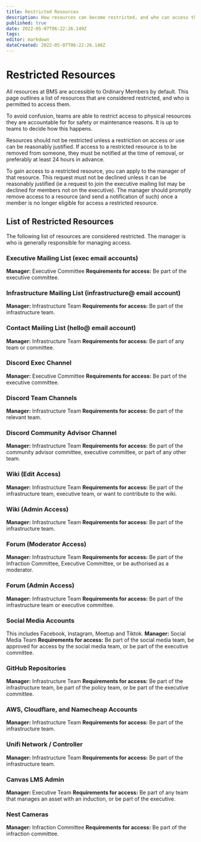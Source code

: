 ```yaml
---
title: Restricted Resources
description: How resources can become restricted, and who can access them.
published: true
date: 2022-05-07T06:22:26.140Z
tags: 
editor: markdown
dateCreated: 2022-05-07T06:22:26.140Z
---
```


# Restricted Resources
All resources at BMS are accessible to Ordinary Members by default. This page outlines a list of resources that are considered restricted, and who is permitted to access them.

To avoid confusion, teams are able to restrict access to physical resources they are accountable for for safety or maintenance reasons. It is up to teams to decide how this happens.

Resources should not be restricted unless a restriction on access or use can be reasonably justified. If access to a restricted resource is to be removed from someone, they must be notified at the time of removal, or preferably at least 24 hours in advance.

To gain access to a restricted resource, you can apply to the manager of that resource. This request must not be declined unless it can be reasonably justified (ie a request to join the executive mailing list may be declined for members not on the executive). The manager should promptly remove access to a resource (and send a notification of such) once a member is no longer eligible for access a restricted resource.

## List of Restricted Resources
The following list of resources are considered restricted. The manager is who is generally responsible for managing access.

### Executive Mailing List (exec email accounts)
**Manager:** Executive Committee
**Requirements for access:** Be part of the executive committee.

### Infrastructure Mailing List (infrastructure@ email account)
**Manager:** Infrastructure Team
**Requirements for access:** Be part of the infrastructure team.

### Contact Mailing List (hello@ email account)
**Manager:** Infrastructure Team
**Requirements for access:** Be part of any team or committee.

### Discord Exec Channel
**Manager:** Executive Committee
**Requirements for access:** Be part of the executive committee.

### Discord Team Channels
**Manager:** Infrastructure Team
**Requirements for access:** Be part of the relevant team.

### Discord Community Advisor Channel
**Manager:** Infrastructure Team
**Requirements for access:** Be part of the community advisor committee, executive committee, or part of any other team.

### Wiki (Edit Access)
**Manager:** Infrastructure Team
**Requirements for access:** Be part of the infrastructure team, executive team, or want to contribute to the wiki.

### Wiki (Admin Access)
**Manager:** Infrastructure Team
**Requirements for access:** Be part of the infrastructure team.

### Forum (Moderator Access)
**Manager:** Infrastructure Team
**Requirements for access:** Be part of the Infraction Committee, Executive Committee, or be authorised as a moderator.

### Forum (Admin Access)
**Manager:** Infrastructure Team
**Requirements for access:** Be part of the infrastructure team or executive committee.

### Social Media Accounts
This includes Facebook, Instagram, Meetup and Tiktok.
**Manager:** Social Media Team
**Requirements for access:** Be part of the social media team, be approved for access by the social media team, or be part of the executive committee.

### GitHub Repositories
**Manager:** Infrastructure Team
**Requirements for access:** Be part of the infrastructure team, be part of the policy team, or be part of the executive committee.

### AWS, Cloudflare, and Namecheap Accounts
**Manager:** Infrastructure Team
**Requirements for access:** Be part of the infrastructure team.

### Unifi Network / Controller
**Manager:** Infrastructure Team
**Requirements for access:** Be part of the infrastructure team.

### Canvas LMS Admin
**Manager:** Executive Team
**Requirements for access:** Be part of any team that manages an asset with an induction, or be part of the executive.

### Nest Cameras
**Manager:** Infraction Committee
**Requirements for access:** Be part of the infraction committee.

